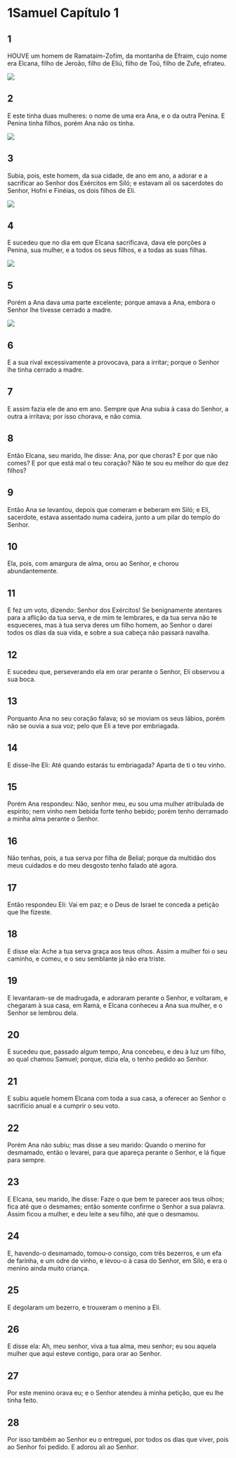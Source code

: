 # 1Samuel Capítulo 1

## 1
HOUVE um homem de Ramataim-Zofim, da montanha de Efraim, cujo nome era Elcana, filho de Jeroão, filho de Eliú, filho de Toú, filho de Zufe, efrateu.

![](../.img/1Sm/01/1-0.jpg)

## 2
E este tinha duas mulheres: o nome de uma era Ana, e o da outra Penina. E Penina tinha filhos, porém Ana não os tinha.

![](../.img/1Sm/01/2-0.jpg)

## 3
Subia, pois, este homem, da sua cidade, de ano em ano, a adorar e a sacrificar ao Senhor dos Exércitos em Siló; e estavam ali os sacerdotes do Senhor, Hofni e Finéias, os dois filhos de Eli.

![](../.img/1Sm/01/3-0.jpg)

## 4
E sucedeu que no dia em que Elcana sacrificava, dava ele porções a Penina, sua mulher, e a todos os seus filhos, e a todas as suas filhas.

![](../.img/1Sm/01/4-0.jpg)

## 5
Porém a Ana dava uma parte excelente; porque amava a Ana, embora o Senhor lhe tivesse cerrado a madre.

![](../.img/1Sm/01/5-0.jpg)

## 6
E a sua rival excessivamente a provocava, para a irritar; porque o Senhor lhe tinha cerrado a madre.

## 7
E assim fazia ele de ano em ano. Sempre que Ana subia à casa do Senhor, a outra a irritava; por isso chorava, e não comia.

## 8
Então Elcana, seu marido, lhe disse: Ana, por que choras? E por que não comes? E por que está mal o teu coração? Não te sou eu melhor do que dez filhos?

## 9
Então Ana se levantou, depois que comeram e beberam em Siló; e Eli, sacerdote, estava assentado numa cadeira, junto a um pilar do templo do Senhor.

## 10
Ela, pois, com amargura de alma, orou ao Senhor, e chorou abundantemente.

## 11
E fez um voto, dizendo: Senhor dos Exércitos! Se benignamente atentares para a aflição da tua serva, e de mim te lembrares, e da tua serva não te esqueceres, mas à tua serva deres um filho homem, ao Senhor o darei todos os dias da sua vida, e sobre a sua cabeça não passará navalha.

## 12
E sucedeu que, perseverando ela em orar perante o Senhor, Eli observou a sua boca.

## 13
Porquanto Ana no seu coração falava; só se moviam os seus lábios, porém não se ouvia a sua voz; pelo que Eli a teve por embriagada.

## 14
E disse-lhe Eli: Até quando estarás tu embriagada? Aparta de ti o teu vinho.

## 15
Porém Ana respondeu: Não, senhor meu, eu sou uma mulher atribulada de espírito; nem vinho nem bebida forte tenho bebido; porém tenho derramado a minha alma perante o Senhor.

## 16
Não tenhas, pois, a tua serva por filha de Belial; porque da multidão dos meus cuidados e do meu desgosto tenho falado até agora.

## 17
Então respondeu Eli: Vai em paz; e o Deus de Israel te conceda a petição que lhe fizeste.

## 18
E disse ela: Ache a tua serva graça aos teus olhos. Assim a mulher foi o seu caminho, e comeu, e o seu semblante já não era triste.

## 19
E levantaram-se de madrugada, e adoraram perante o Senhor, e voltaram, e chegaram à sua casa, em Ramá, e Elcana conheceu a Ana sua mulher, e o Senhor se lembrou dela.

## 20
E sucedeu que, passado algum tempo, Ana concebeu, e deu à luz um filho, ao qual chamou Samuel; porque, dizia ela, o tenho pedido ao Senhor.

## 21
E subiu aquele homem Elcana com toda a sua casa, a oferecer ao Senhor o sacrifício anual e a cumprir o seu voto.

## 22
Porém Ana não subiu; mas disse a seu marido: Quando o menino for desmamado, então o levarei, para que apareça perante o Senhor, e lá fique para sempre.

## 23
E Elcana, seu marido, lhe disse: Faze o que bem te parecer aos teus olhos; fica até que o desmames; então somente confirme o Senhor a sua palavra. Assim ficou a mulher, e deu leite a seu filho, até que o desmamou.

## 24
E, havendo-o desmamado, tomou-o consigo, com três bezerros, e um efa de farinha, e um odre de vinho, e levou-o à casa do Senhor, em Siló, e era o menino ainda muito criança.

## 25
E degolaram um bezerro, e trouxeram o menino a Eli.

## 26
E disse ela: Ah, meu senhor, viva a tua alma, meu senhor; eu sou aquela mulher que aqui esteve contigo, para orar ao Senhor.

## 27
Por este menino orava eu; e o Senhor atendeu à minha petição, que eu lhe tinha feito.

## 28
Por isso também ao Senhor eu o entreguei, por todos os dias que viver, pois ao Senhor foi pedido. E adorou ali ao Senhor.

